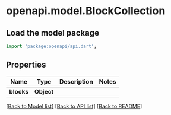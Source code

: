 # openapi.model.BlockCollection

## Load the model package
```dart
import 'package:openapi/api.dart';
```

## Properties
Name | Type | Description | Notes
------------ | ------------- | ------------- | -------------
**blocks** | **Object** |  | 

[[Back to Model list]](../README.md#documentation-for-models) [[Back to API list]](../README.md#documentation-for-api-endpoints) [[Back to README]](../README.md)



